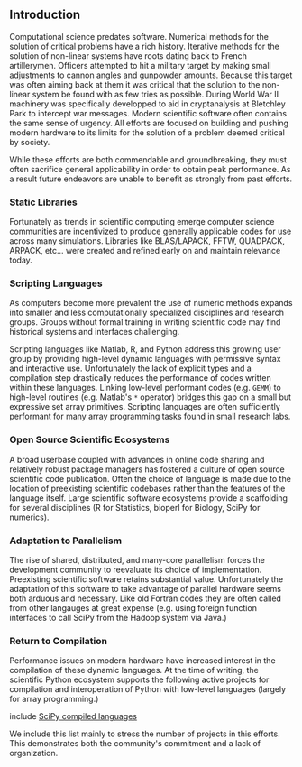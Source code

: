 
Introduction
------------

Computational science predates software.  Numerical methods for the solution of critical problems have a rich history.  Iterative methods for the solution of non-linear systems have roots dating back to French artillerymen.  Officers attempted to hit a military target by making small adjustments to cannon angles and gunpowder amounts.  Because this target was often aiming back at them it was critical that the solution to the non-linear system be found with as few tries as possible.  During World War II machinery was specifically developped to aid in cryptanalysis at Bletchley Park to intercept war messages.  Modern scientific software often contains the same sense of urgency.  All efforts are focused on building and pushing modern hardware to its limits for the solution of a problem deemed critical by society.

While these efforts are both commendable and groundbreaking, they must often sacrifice general applicability in order to obtain peak performance.  As a result future endeavors are unable to benefit as strongly from past efforts. 


### Static Libraries

Fortunately as trends in scientific computing emerge computer science communities are incentivized to produce generally applicable codes for use across many simulations.  Libraries like BLAS/LAPACK, FFTW, QUADPACK, ARPACK, etc... were created and refined early on and maintain relevance today.


### Scripting Languages

As computers become more prevalent the use of numeric methods expands into smaller and less computationally specialized disciplines and research groups.  Groups without formal training in writing scientific code may find historical systems and interfaces challenging.

Scripting languages like Matlab, R, and Python address this growing user group by providing high-level dynamic languages with permissive syntax and interactive use.  Unfortunately the lack of explicit types and a compilation step drastically reduces the performance of codes written within these languages.  Linking low-level performant codes (e.g. `GEMM`) to high-level routines (e.g. Matlab's `*` operator) bridges this gap on a small but expressive set array primitives.  Scripting languages are often sufficiently performant for many array programming tasks found in small research labs.


### Open Source Scientific Ecosystems 

A broad userbase coupled with advances in online code sharing and relatively robust package managers has fostered a culture of open source scientific code publication.  Often the choice of language is made due to the location of preexisting scientific codebases rather than the features of the language itself.  Large scientific software ecosystems provide a scaffolding for several disciplines (R for Statistics, bioperl for Biology, SciPy for numerics).


### Adaptation to Parallelism

The rise of shared, distributed, and many-core parallelism forces the development community to reevaluate its choice of implementation.  Preexisting scientific software retains substantial value.  Unfortunately the adaptation of this software to take advantage of parallel hardware seems both arduous and necessary.  Like old Fortran codes they are often called from other langauges at great expense (e.g. using foreign function interfaces to call SciPy from the Hadoop system via Java.)


### Return to Compilation

Performance issues on modern hardware have increased interest in the compilation of these dynamic languages.  At the time of writing, the scientific Python ecosystem supports the following active projects for compilation and interoperation of Python with low-level languages (largely for array programming.)

include [SciPy compiled languages](scipy-compiled-langs.md)

We include this list mainly to stress the number of projects in this efforts.  This demonstrates both the community's commitment and a lack of organization.

